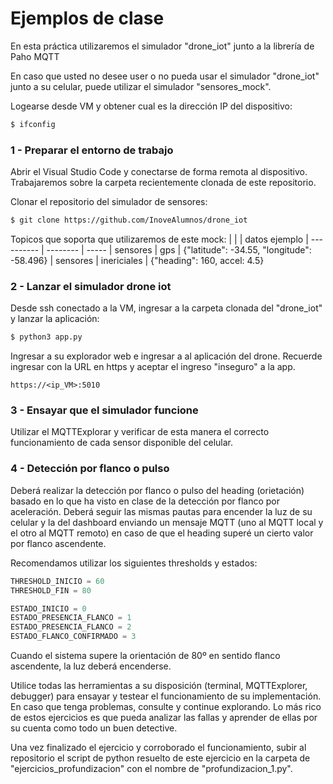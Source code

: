 # Ejemplos de clase

En esta práctica utilizaremos el simulador "drone_iot" junto a la librería de Paho MQTT

En caso que usted no desee user o no pueda usar el simulador "drone_iot" junto a su celular, puede utilizar el simulador "sensores_mock". 

Logearse desde VM y obtener cual es la dirección IP del dispositivo:
```sh
$ ifconfig
```

### 1 - Preparar el entorno de trabajo

Abrir el Visual Studio Code y conectarse de forma remota al dispositivo. Trabajaremos sobre la carpeta recientemente clonada de este repositorio.

Clonar el repositorio del simulador de sensores:
```sh
$ git clone https://github.com/InoveAlumnos/drone_iot
```

Topicos que soporta que utilizaremos de este mock:
|             |             | datos ejemplo
| ----------  | --------    | -----
|  sensores   | gps         | {"latitude": -34.55, "longitude": -58.496}
|  sensores   | inericiales | {"heading": 160, accel: 4.5}


### 2 - Lanzar el simulador drone iot
Desde ssh conectado a la VM, ingresar a la carpeta clonada del "drone_iot" y lanzar la aplicación:
```sh
$ python3 app.py
```

Ingresar a su explorador web e ingresar a al aplicación del drone. Recuerde ingresar con la URL en https y aceptar el ingreso "inseguro" a la app.
```
https://<ip_VM>:5010
```

### 3 - Ensayar que el simulador funcione
Utilizar el MQTTExplorar y verificar de esta manera el correcto funcionamiento de cada sensor disponible del celular.


### 4 - Detección por flanco o pulso
Deberá realizar la detección por flanco o pulso del heading (orietación) basado en lo que ha visto en clase de la detección por flanco por aceleración. Deberá seguir las mismas pautas para encender la luz de su celular y la del dashboard enviando un mensaje MQTT (uno al MQTT local y el otro al MQTT remoto) en caso de que el heading superé un cierto valor por flanco ascendente.

Recomendamos utilizar los siguientes thresholds y estados:
```python
THRESHOLD_INICIO = 60
THRESHOLD_FIN = 80

ESTADO_INICIO = 0
ESTADO_PRESENCIA_FLANCO = 1
ESTADO_PRESENCIA_FLANCO = 2
ESTADO_FLANCO_CONFIRMADO = 3
```

Cuando el sistema supere la orientación de 80º en sentido flanco ascendente, la luz deberá encenderse.


Utilice todas las herramientas a su disposición (terminal, MQTTExplorer, debugger) para ensayar y testear el funcionamiento de su implementación. En caso que tenga problemas, consulte y continue explorando. Lo más rico de estos ejercicios es que pueda analizar las fallas y aprender de ellas por su cuenta como todo un buen detective.

Una vez finalizado el ejercicio y corroborado el funcionamiento, subir al repositorio el script de python resuelto de este ejercicio en la carpeta de "ejercicios_profundizacion" con el nombre de "profundizacion_1.py".

